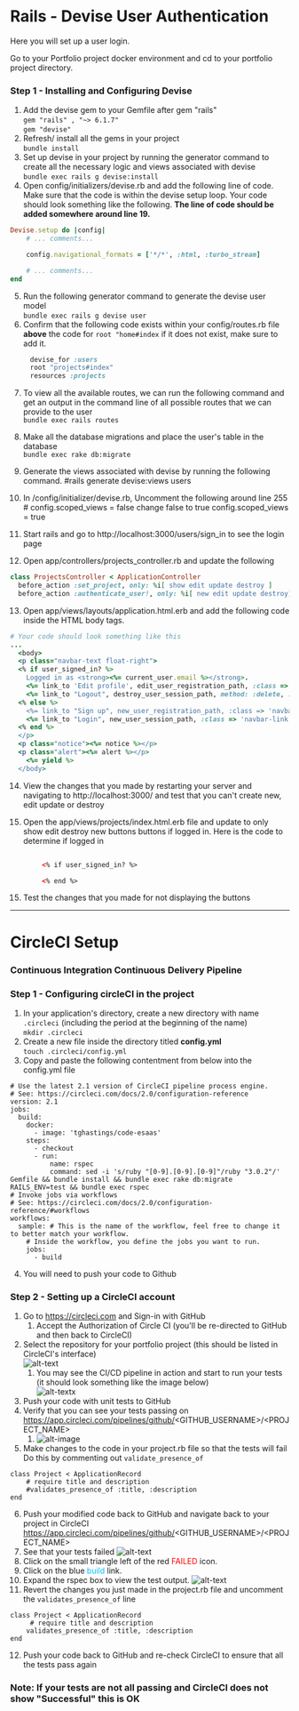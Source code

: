 
# Rails - Devise User Authentication

Here you will set up a user login.

Go to your Portfolio project docker environment and cd to your portfolio project directory.



### Step 1 - Installing and Configuring Devise

1. Add the devise gem to your Gemfile after gem "rails" <br>
   `gem "rails" , "~> 6.1.7"` <br>
   `gem "devise"`
2. Refresh/ install all the gems in your project<br>
`bundle install`
3. Set up devise in your project by running the generator command to create all the necessary logic and views 
associated with devise<br>
`bundle exec rails g devise:install`
4. Open config/initializers/devise.rb and add the following line of code. Make sure that the code is within the devise 
setup loop. Your code should look something like the following. **The line of code should be added somewhere around line 19.**<br>
```ruby
Devise.setup do |config|
    # ... comments...

    config.navigational_formats = ['*/*', :html, :turbo_stream]

    # ... comments...
end
```

5. Run the following generator command to generate the devise user model<br>
`bundle exec rails g devise user`
6. Confirm that the following code exists within your config/routes.rb file **above** the code for `root "home#index` if it does not exist, make sure to add it.<br>
```ruby
     devise_for :users
     root "projects#index"
     resources :projects
```
7. To view all the available routes, we can run the following command and get an output in the command line of all possible routes that we can provide to the user<br>
`bundle exec rails routes`
8. Make all the database migrations and place the user's table in the database<br>
`bundle exec rake db:migrate`

9. Generate the views associated with devise by running the following command.
#rails generate devise:views users

10. In /config/initializer/devise.rb, Uncomment the following around line 255 # config.scoped_views = false 
    change false to true
    config.scoped_views = true 
    
11. Start rails and go to http://localhost:3000/users/sign_in  to see the login page

12. Open app/controllers/projects_controller.rb and update the following
```Ruby
class ProjectsController < ApplicationController
  before_action :set_project, only: %i[ show edit update destroy ]
  before_action :authenticate_user!, only: %i[ new edit update destroy]
 ```

13. Open app/views/layouts/application.html.erb and add the following code inside the HTML body tags.<br>
```Ruby
# Your code should look something like this
...
  <body>
  <p class="navbar-text float-right">
  <% if user_signed_in? %>
    Logged in as <strong><%= current_user.email %></strong>.
    <%= link_to 'Edit profile', edit_user_registration_path, :class => 'navbar-link' %> |
    <%= link_to "Logout", destroy_user_session_path, method: :delete, :class => 'navbar-link'  %>
  <% else %>
    <%= link_to "Sign up", new_user_registration_path, :class => 'navbar-link'  %> |
    <%= link_to "Login", new_user_session_path, :class => 'navbar-link'  %>
  <% end %>
  </p>
  <p class="notice"><%= notice %></p> 
  <p class="alert"><%= alert %></p> 
    <%= yield %>
  </body>
```
14. View the changes that you made by restarting your server and navigating to http://localhost:3000/  and test that you can't create new, edit update or destroy


15. Open the app/views/projects/index.html.erb file and update to only show edit destroy new buttons buttons if logged in. Here is the code to determine if logged in
```HTML

        <% if user_signed_in? %>

        <% end %>  
```
15. Test the changes that you made for not displaying the buttons

<hr>

# CircleCI Setup
### Continuous Integration Continuous Delivery Pipeline

### Step 1 - Configuring circleCI in the project
1. In your application's directory, create a new directory with name `.circleci` (including the period at the beginning 
of the name)<br>
`mkdir .circleci`
2. Create a new file inside the directory titled **config.yml**<br>
`touch .circleci/config.yml`
3. Copy and paste the following contentment from below into the config.yml file<br>
```YML
# Use the latest 2.1 version of CircleCI pipeline process engine.
# See: https://circleci.com/docs/2.0/configuration-reference
version: 2.1
jobs:
  build:
    docker:
      - image: 'tghastings/code-esaas'
    steps:
      - checkout
      - run:
          name: rspec
          command: sed -i 's/ruby "[0-9].[0-9].[0-9]"/ruby "3.0.2"/' Gemfile && bundle install && bundle exec rake db:migrate RAILS_ENV=test && bundle exec rspec
# Invoke jobs via workflows
# See: https://circleci.com/docs/2.0/configuration-reference/#workflows
workflows:
  sample: # This is the name of the workflow, feel free to change it to better match your workflow.
    # Inside the workflow, you define the jobs you want to run.
    jobs:
      - build
```
4. You will need to push your code to Github

### Step 2 - Setting up a CircleCI account
1. Go to https://circleci.com and Sign-in with GitHub
   1. Accept the Authorization of Circle CI (you'll be re-directed to GitHub and then back to CircleCI)
2. Select the repository for your portfolio project (this should be listed in CircleCI's interface)<br>
![alt-text](circleCI-step1.png)
   1. You may see the CI/CD pipeline in action and start to run your tests (it should look something like the image below)<br>
   ![alt-textx](circleCI-step2.png)
3. Push your code with unit tests to GitHub
4. Verify that you can see your tests passing on https://app.circleci.com/pipelines/github/<GITHUB_USERNAME>/<PROJECT_NAME> <br>
   1. ![alt-image](circleCI-step3.png)
5. Make changes to the code in your project.rb file so that the tests will fail Do this by commenting out `validate_presence_of`<br>
```
class Project < ApplicationRecord
    # require title and description
    #validates_presence_of :title, :description
end
```
6. Push your modified code back to GitHub and navigate back to your project in CircleCI https://app.circleci.com/pipelines/github/<GITHUB_USERNAME>/<PROJECT_NAME> <br>
7. See that your tests failed
   ![alt-text](circleCI-step4.png)
8. Click on the small triangle left of the red <span style="color:red;">FAILED</span> icon.<br>
9. Click on the blue <span style="color:#00BFFF;">build</span> link.
10. Expand the rspec box to view the test output.
    ![alt-text](circleCI-step5.png)
11. Revert the changes you just made in the project.rb file and uncomment the `validates_presence_of` line
```
class Project < ApplicationRecord
     # require title and description
    validates_presence_of :title, :description
end
```
12. Push your code back to GitHub and re-check CircleCI to ensure that all the tests pass again<br>


### Note: If your tests are not all passing and CircleCI does not show "Successful" this is OK
